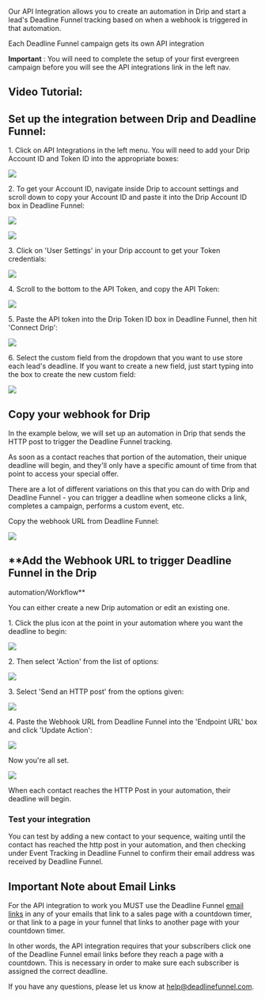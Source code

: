 Our API Integration allows you to create an automation in Drip and start a
lead's Deadline Funnel tracking based on when a webhook is triggered in that
automation.

Each Deadline Funnel campaign gets its own API integration

**Important** :  You will need to complete the setup of your first evergreen
campaign before you will see the API integrations link in the left nav.

## Video Tutorial:

## Set up the integration between Drip and Deadline Funnel:

1\.  Click on API Integrations in the left menu. You will need to add your Drip Account ID and Token ID into the appropriate boxes: 

![](https://d33v4339jhl8k0.cloudfront.net/docs/assets/53974d6ce4b0c76107b109d1/images/5b4915962c7d3a099f2e89ae/file-s3xzcauaTU.png)


2\. To get your Account ID, navigate inside Drip to account settings and scroll down to copy your Account ID and paste it into the Drip Account ID box in Deadline Funnel: 

![](https://d33v4339jhl8k0.cloudfront.net/docs/assets/53974d6ce4b0c76107b109d1/images/5a6262d80428632faf61fdb7/file-Rv0r8Kkuz5.png)

![](https://d33v4339jhl8k0.cloudfront.net/docs/assets/53974d6ce4b0c76107b109d1/images/5a62633e2c7d3a39e6262f32/file-o61FzwL9sZ.png)


3\. Click on 'User Settings' in your Drip account to get your Token credentials: 

![](https://d33v4339jhl8k0.cloudfront.net/docs/assets/53974d6ce4b0c76107b109d1/images/5a6261052c7d3a39e6262f21/file-oeBtWC2C8l.png)


4\. Scroll to the bottom to the API Token, and copy the API Token: 

![](https://d33v4339jhl8k0.cloudfront.net/docs/assets/53974d6ce4b0c76107b109d1/images/5a62622f0428632faf61fdb0/file-NfUlOsdS0C.png)


5\. Paste the API token into the Drip Token ID box in Deadline Funnel, then hit 'Connect Drip': 

![](https://d33v4339jhl8k0.cloudfront.net/docs/assets/53974d6ce4b0c76107b109d1/images/5b49188c0428630abc0c0e06/file-1uVLIWn5m2.png)


6\. Select the custom field from the dropdown that you want to use store each lead's deadline. If you want to create a new field, just start typing into the box to create the new custom field: 

![](https://d33v4339jhl8k0.cloudfront.net/docs/assets/53974d6ce4b0c76107b109d1/images/5b4919220428630abc0c0e08/file-DjkWkHNmNu.png)

## Copy your webhook for Drip

In the example below, we will set up an automation in Drip that sends the HTTP
post to trigger the Deadline Funnel tracking.

As soon as a contact reaches that portion of the automation, their unique
deadline will begin, and they'll only have a specific amount of time from that
point to access your special offer.  

There are a lot of different variations on this that you can do with Drip and
Deadline Funnel - you can trigger a deadline when someone clicks a link,
completes a campaign, performs a custom event, etc.

Copy the webhook URL from Deadline Funnel:  

![](https://d33v4339jhl8k0.cloudfront.net/docs/assets/53974d6ce4b0c76107b109d1/images/5b491ae40428630abc0c0e11/file-xjEk3yUKxp.png)

## **Add the Webhook URL to trigger Deadline Funnel in the Drip
automation/Workflow**

You can either create a new Drip automation or edit an existing one.

1\.  Click the plus icon at the point in your automation where you want the deadline to begin: 

![](https://d33v4339jhl8k0.cloudfront.net/docs/assets/53974d6ce4b0c76107b109d1/images/5a6265b90428632faf61fdcc/file-n1ALEU9jKc.png)


2\. Then select 'Action' from the list of options: 

![](https://d33v4339jhl8k0.cloudfront.net/docs/assets/53974d6ce4b0c76107b109d1/images/59567f2e2c7d3a707d7b58e3/file-zyZ5tsKUID.png)


3\. Select 'Send an HTTP post' from the options given: 

![](https://d33v4339jhl8k0.cloudfront.net/docs/assets/53974d6ce4b0c76107b109d1/images/5a6266222c7d3a39e6262f53/file-u3oaSDCZr7.png)


4\. Paste the Webhook URL from Deadline Funnel into the 'Endpoint URL' box and click 'Update Action': 

![](https://d33v4339jhl8k0.cloudfront.net/docs/assets/53974d6ce4b0c76107b109d1/images/5a6266ae2c7d3a39e6262f5a/file-9Z5OnUfZNr.png)

Now you're all set.

![](https://d33v4339jhl8k0.cloudfront.net/docs/assets/53974d6ce4b0c76107b109d1/images/5a62670d0428632faf61fdd6/file-jliP0O8lwa.png)

When each contact reaches the HTTP Post in your automation, their deadline
will begin.

### **Test your integration**

You can test by adding a new contact to your sequence, waiting until the
contact has reached the http post in your automation, and then checking under
Event Tracking in Deadline Funnel to confirm their email address was received
by Deadline Funnel.

## Important Note about Email Links

For the API integration to work you MUST use the Deadline Funnel  [email
links](http://documentation.deadlinefunnel.com/article/16-expiring-links) in
any of your emails that link to a sales page with a countdown timer, or that
link to a page in your funnel that links to another page with your countdown
timer.

In other words, the API integration requires that your subscribers click one
of the Deadline Funnel email links before they reach a page with a countdown.
This is necessary in order to make sure each subscriber is assigned the
correct deadline.

If you have any questions, please let us know at
[help@deadlinefunnel.com](mailto:mailto:help@deadlinefunnel.com).

